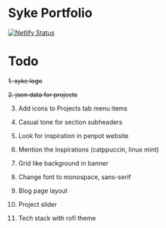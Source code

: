 # Syke Portfolio 
[![Netlify Status](https://api.netlify.com/api/v1/badges/68ec0d12-45b2-4cf6-baf6-6e788e57dc8f/deploy-status)](https://app.netlify.com/sites/syke9p3/deploys)


# Todo
~~1. syke logo~~

~~2. json data for projects~~

3. Add icons to Projects tab menu items

4. Casual tone for section subheaders

5. Look for inspiration in penpot website

6. Mention the inspirations (catppuccin, linux mint)

7. Grid like background in banner

8. Change font to monospace, sans-serif

9. Blog page layout

10. Project slider

11. Tech stack with rofi theme

